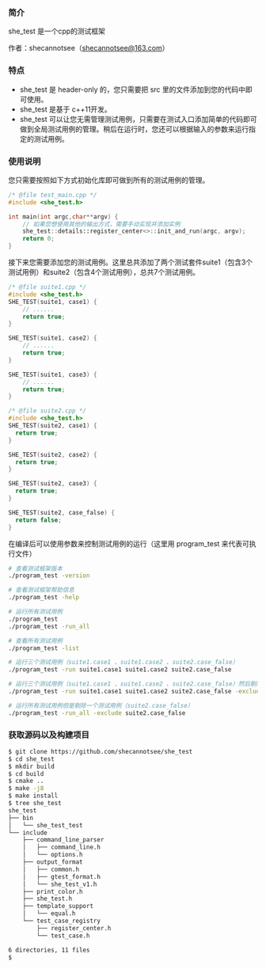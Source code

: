 ### 简介

she_test 是一个cpp的测试框架

作者：shecannotsee（shecannotsee@163.com）



### 特点

- she_test 是 header-only 的，您只需要把 src 里的文件添加到您的代码中即可使用。
- she_test 是基于 c++11开发。
- she_test 可以让您无需管理测试用例，只需要在测试入口添加简单的代码即可做到全局测试用例的管理。稍后在运行时，您还可以根据输入的参数来运行指定的测试用例。



### 使用说明

您只需要按照如下方式初始化库即可做到所有的测试用例的管理。

```cpp
/* @file test_main.cpp */
#include <she_test.h>

int main(int argc,char**argv) {
    // 如果您想使用其他的输出方式，需要手动实现并添加实例
    she_test::details::register_center<>::init_and_run(argc, argv);
    return 0;
}
```

接下来您需要添加您的测试用例。这里总共添加了两个测试套件suite1（包含3个测试用例）和suite2（包含4个测试用例），总共7个测试用例。

```cpp
/* @file suite1.cpp */
#include <she_test.h>
SHE_TEST(suite1, case1) {
    // ......
    return true;
}

SHE_TEST(suite1, case2) {
    // ......
    return true;
}

SHE_TEST(suite1, case3) {
    // ......
  	return true;
}

/* @file suite2.cpp */
#include <she_test.h>
SHE_TEST(suite2, case1) {
  return true;
}

SHE_TEST(suite2, case2) {
  return true;
}

SHE_TEST(suite2, case3) {
  return true;
}

SHE_TEST(suite2, case_false) {
  return false;
}
```

在编译后可以使用参数来控制测试用例的运行（这里用 program_test 来代表可执行文件）

```bash
# 查看测试框架版本
./program_test -version

# 查看测试框架帮助信息
./program_test -help

# 运行所有测试用例
./program_test
./program_test -run_all

# 查看所有测试用例
./program_test -list

# 运行三个测试用例（suite1.case1 、suite1.case2 、suite2.case_false）
./program_test -run suite1.case1 suite1.case2 suite2.case_false

# 运行三个测试用例（suite1.case1 、suite1.case2 、suite2.case_false）然后剔除一个测试用例（suite2.case_false）
./program_test -run suite1.case1 suite1.case2 suite2.case_false -exclude suite2.case_false

# 运行所有测试用例但是剔除一个测试用例（suite2.case_false）
./program_test -run_all -exclude suite2.case_false
```



### 获取源码以及构建项目

```bash
$ git clone https://github.com/shecannotsee/she_test
$ cd she_test
$ mkdir build
$ cd build
$ cmake ..
$ make -j8
$ make install
$ tree she_test
she_test
├── bin
│   └── she_test_test
└── include
    ├── command_line_parser
    │   ├── command_line.h
    │   └── options.h
    ├── output_format
    │   ├── common.h
    │   ├── gtest_format.h
    │   └── she_test_v1.h
    ├── print_color.h
    ├── she_test.h
    ├── template_support
    │   └── equal.h
    └── test_case_registry
        ├── register_center.h
        └── test_case.h

6 directories, 11 files
$
```

